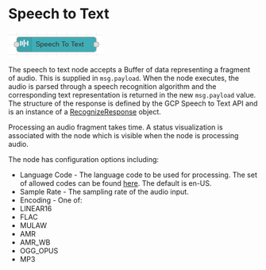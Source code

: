 # Speech to Text

![Speech to Text](images/speech_to_text_node.png)

The speech to text node accepts a Buffer of data representing a fragment of audio.  This is supplied in `msg.payload`.  When the node executes, the audio is parsed through a speech recognition algorithm and the corresponding text representation is returned in the new `msg.payload` value.  The structure of the response is defined by the GCP Speech to Text API and is an instance of a [RecognizeResponse](https://googleapis.dev/nodejs/speech/latest/google.cloud.speech.v1p1beta1.html#.RecognizeResponse) object.

Processing an audio fragment takes time.  A status visualization is associated with the node which is visible when the node is processing audio.

The node has configuration options including:

* Language Code - The language code to be used for processing.  The set of allowed codes can be found [here](https://cloud.google.com/speech-to-text/docs/languages).  The default is en-US.
* Sample Rate - The sampling rate of the audio input.
* Encoding - One of:
 * LINEAR16
 * FLAC
 * MULAW
 * AMR
 * AMR_WB
 * OGG_OPUS
 * MP3
